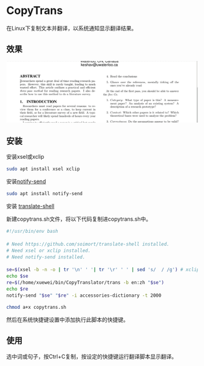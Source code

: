# CopyTrans

在Linux下复制文本并翻译，以系统通知显示翻译结果。

## 效果
![](SC.gif)

## 安装
安装xsel或xclip
```bash
sudo apt install xsel xclip
```
安装[notify-send](https://github.com/vlevit/notify-send.sh)
```bash
sudo apt install notify-send
```
安装 [translate-shell](https://github.com/soimort/translate-shell)



新建copytrans.sh文件，将以下代码复制进copytrans.sh中。

```bash
#!/usr/bin/env bash

# Need https://github.com/soimort/translate-shell installed.
# Need xsel or xclip installed.
# Need notify-send installed.

se=$(xsel -b -n -o | tr '\n' ' '| tr '\r' ' ' | sed 's/  / /g') # xclip -selection clipboard -o
echo $se
re=$(/home/xuewei/bin/CopyTranslator/trans -b en:zh "$se")
echo $re
notify-send "$se" "$re" -i accessories-dictionary -t 2000
```

```bash
chmod a+x copytrans.sh
```

然后在系统快捷键设置中添加执行此脚本的快捷键。



## 使用

选中词或句子，按Ctrl+C复制，按设定的快捷键运行翻译脚本显示翻译。
